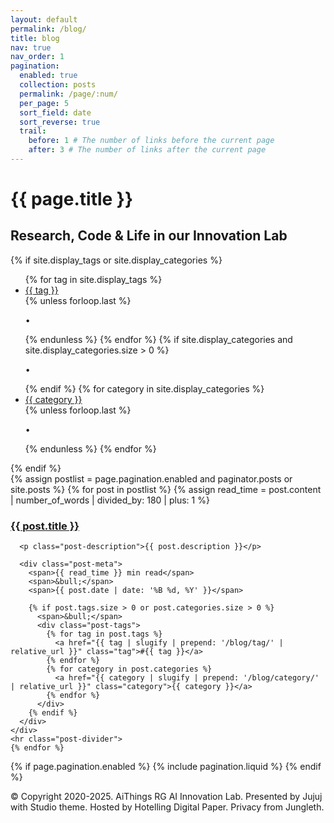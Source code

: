 ```yaml
---
layout: default
permalink: /blog/
title: blog
nav: true
nav_order: 1
pagination:
  enabled: true
  collection: posts
  permalink: /page/:num/
  per_page: 5
  sort_field: date
  sort_reverse: true
  trail:
    before: 1 # The number of links before the current page
    after: 3 # The number of links after the current page
---
```


<div class="post">

  <div class="header-bar">
    <h1>{{ page.title }}</h1>
    <h2>Research, Code & Life in our Innovation Lab</h2>
  </div>

  {% if site.display_tags or site.display_categories %}
  <div class="tag-category-list">
    <ul class="p-0 m-0">
      {% for tag in site.display_tags %}
        <li><i class="fa-solid fa-hashtag fa-sm"></i> 
          <a href="{{ tag | slugify | prepend: '/blog/tag/' | relative_url }}">{{ tag }}</a>
        </li>
        {% unless forloop.last %}<p>&bull;</p>{% endunless %}
      {% endfor %}
      {% if site.display_categories and site.display_categories.size > 0 %}
        <p>&bull;</p>
      {% endif %}
      {% for category in site.display_categories %}
        <li><i class="fa-solid fa-tag fa-sm"></i> 
          <a href="{{ category | slugify | prepend: '/blog/category/' | relative_url }}">{{ category }}</a>
        </li>
        {% unless forloop.last %}<p>&bull;</p>{% endunless %}
      {% endfor %}
    </ul>
  </div>
  {% endif %}

  <div class="posts">
    {% assign postlist = page.pagination.enabled and paginator.posts or site.posts %}
    {% for post in postlist %}
    {% assign read_time = post.content | number_of_words | divided_by: 180 | plus: 1 %}
    <div class="post-item">
      <h3 class="post-title">
        <a href="{{ post.url | relative_url }}">{{ post.title }}</a>
      </h3>
      
      <p class="post-description">{{ post.description }}</p>
      
      <div class="post-meta">
        <span>{{ read_time }} min read</span>
        <span>&bull;</span>
        <span>{{ post.date | date: '%B %d, %Y' }}</span>
        
        {% if post.tags.size > 0 or post.categories.size > 0 %}
          <span>&bull;</span>
          <div class="post-tags">
            {% for tag in post.tags %}
              <a href="{{ tag | slugify | prepend: '/blog/tag/' | relative_url }}" class="tag">#{{ tag }}</a>
            {% endfor %}
            {% for category in post.categories %}
              <a href="{{ category | slugify | prepend: '/blog/category/' | relative_url }}" class="category">{{ category }}</a>
            {% endfor %}
          </div>
        {% endif %}
      </div>
    </div>
    <hr class="post-divider">
    {% endfor %}
  </div>

  {% if page.pagination.enabled %}
    {% include pagination.liquid %}
  {% endif %}

</div>

<footer class="footer">
  <p>© Copyright 2020-2025. AiThings RG AI Innovation Lab. Presented by Jujuj with Studio theme. Hosted by Hotelling Digital Paper. Privacy from Jungleth.</p>
</footer>
